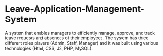 # Leave-Application-Management-System
A system that enables managers to efficiently manage, approve, and track leave requests and absences of their employees. The system has three different roles players (Admin, Staff, Manager) and it was built using various technologies (Html, CSS, JS, PHP, MySQL).
